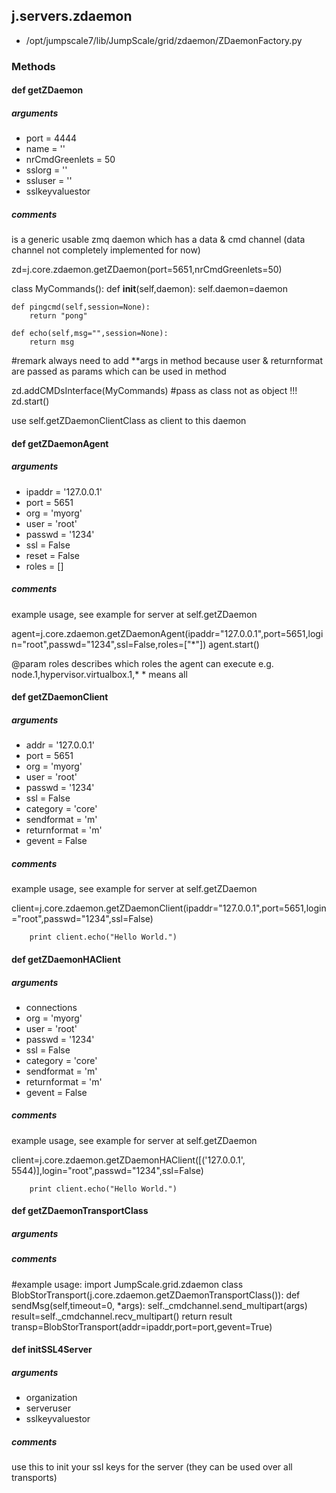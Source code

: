 ## j.servers.zdaemon

- /opt/jumpscale7/lib/JumpScale/grid/zdaemon/ZDaemonFactory.py

### Methods

#### def getZDaemon 
##### arguments

- port = 4444
- name = ''
- nrCmdGreenlets = 50
- sslorg = ''
- ssluser = ''
- sslkeyvaluestor

##### comments

is a generic usable zmq daemon which has a data & cmd channel (data channel not completely implemented for now)

zd=j.core.zdaemon.getZDaemon(port=5651,nrCmdGreenlets=50)

class MyCommands():
    def __init__(self,daemon):
        self.daemon=daemon

    def pingcmd(self,session=None):
        return "pong"

    def echo(self,msg="",session=None):
        return msg

#remark always need to add **args in method because user & returnformat are passed as params which can 
  be used in method

zd.addCMDsInterface(MyCommands)  #pass as class not as object !!!
zd.start()

use self.getZDaemonClientClass as client to this daemon

#### def getZDaemonAgent 
##### arguments

- ipaddr = '127.0.0.1'
- port = 5651
- org = 'myorg'
- user = 'root'
- passwd = '1234'
- ssl = False
- reset = False
- roles = []

##### comments

example usage, see example for server at self.getZDaemon

agent=j.core.zdaemon.getZDaemonAgent(ipaddr="127.0.0.1",port=5651,login="root",passwd="1234",ssl=False,roles=["*"])
agent.start()

@param roles describes which roles the agent can execute e.g. node.1,hypervisor.virtualbox.1,*
    * means all

#### def getZDaemonClient 
##### arguments

- addr = '127.0.0.1'
- port = 5651
- org = 'myorg'
- user = 'root'
- passwd = '1234'
- ssl = False
- category = 'core'
- sendformat = 'm'
- returnformat = 'm'
- gevent = False

##### comments

example usage, see example for server at self.getZDaemon

client=j.core.zdaemon.getZDaemonClient(ipaddr="127.0.0.1",port=5651,login="root",passwd="1234",ssl=False)

        print client.echo("Hello World.")

#### def getZDaemonHAClient 
##### arguments

- connections
- org = 'myorg'
- user = 'root'
- passwd = '1234'
- ssl = False
- category = 'core'
- sendformat = 'm'
- returnformat = 'm'
- gevent = False

##### comments

example usage, see example for server at self.getZDaemon

client=j.core.zdaemon.getZDaemonHAClient([('127.0.0.1', 5544)],login="root",passwd="1234",ssl=False)

        print client.echo("Hello World.")

#### def getZDaemonTransportClass 
##### arguments

##### comments

#example usage:
import JumpScale.grid.zdaemon
class BlobStorTransport(j.core.zdaemon.getZDaemonTransportClass()):
    def sendMsg(self,timeout=0, *args):
        self._cmdchannel.send_multipart(args)
        result=self._cmdchannel.recv_multipart()
        return result
transp=BlobStorTransport(addr=ipaddr,port=port,gevent=True)

#### def initSSL4Server 
##### arguments

- organization
- serveruser
- sslkeyvaluestor

##### comments

use this to init your ssl keys for the server (they can be used over all transports)


